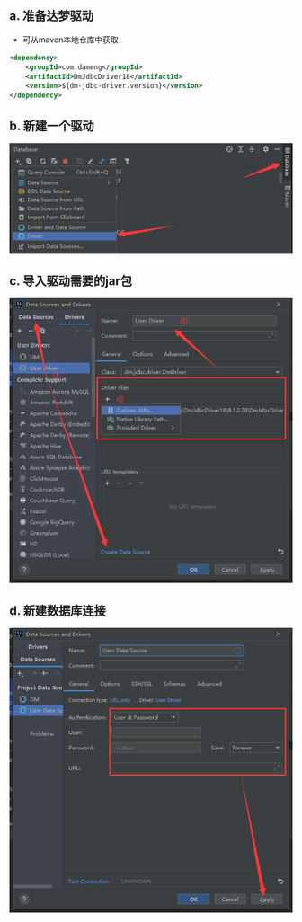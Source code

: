 ## a. 准备达梦驱动

+ 可从maven本地仓库中获取

```xml
<dependency>
    <groupId>com.dameng</groupId>
    <artifactId>DmJdbcDriver18</artifactId>
    <version>${dm-jdbc-driver.version}</version>
</dependency>
```

## b. 新建一个驱动

![新建一个驱动](./DataGrip连接达梦数据库/新建一个驱动.png)

## c. 导入驱动需要的jar包

![导入jar包](./DataGrip连接达梦数据库/导入jar包.png)

## d. 新建数据库连接

![新建数据库连接](./DataGrip连接达梦数据库/新建数据库连接.png)

